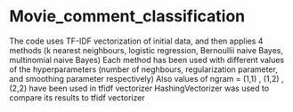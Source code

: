 # Movie_comment_classification
The code uses TF-IDF vectorization of initial data, and then applies 4 methods (k nearest neighbours, logistic regression, Bernoullii naive Bayes, multinomial naive Bayes)
Each method has been used with different values of the hyperparameters (number of neghbours, regularization parameter, and smoothing parameter respectively)
Also values of ngram = (1,1) , (1,2) , (2,2) have been used in tfidf vectorizer
HashingVectorizer was used to compare its results to tfidf vectorizer
